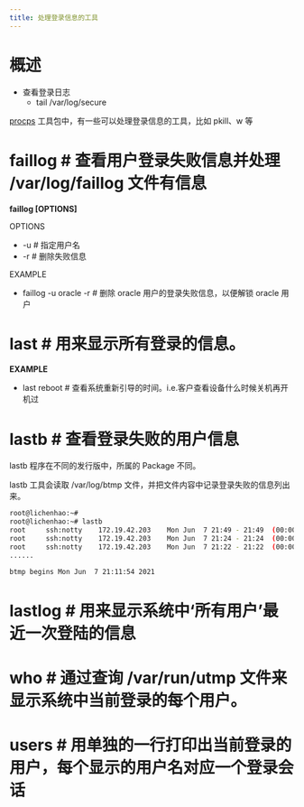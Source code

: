 ```yaml
---
title: 处理登录信息的工具
---
```


# 概述

- 查看登录日志
  - tail /var/log/secure

[procps](/docs/IT学习笔记/1.操作系统/X.Linux%20管理/Linux%20系统管理工具/procps%20工具集.md) 工具包中，有一些可以处理登录信息的工具，比如 pkill、w 等

# faillog # 查看用户登录失败信息并处理 /var/log/faillog 文件有信息

**faillog \[OPTIONS]**

OPTIONS

- -u # 指定用户名
- -r # 删除失败信息

EXAMPLE

- faillog -u oracle -r # 删除 oracle 用户的登录失败信息，以便解锁 oracle 用户

# last # 用来显示所有登录的信息。

**EXAMPLE**

- last reboot # 查看系统重新引导的时间。i.e.客户查看设备什么时候关机再开机过

# lastb # 查看登录失败的用户信息

lastb 程序在不同的发行版中，所属的 Package 不同。

lastb 工具会读取 /var/log/btmp 文件，并把文件内容中记录登录失败的信息列出来。

```bash
root@lichenhao:~#
root@lichenhao:~# lastb
root     ssh:notty    172.19.42.203    Mon Jun  7 21:49 - 21:49  (00:00)
root     ssh:notty    172.19.42.203    Mon Jun  7 21:24 - 21:24  (00:00)
root     ssh:notty    172.19.42.203    Mon Jun  7 21:22 - 21:22  (00:00)
......

btmp begins Mon Jun  7 21:11:54 2021

```

# lastlog # 用来显示系统中‘所有用户’最近一次登陆的信息

# who # 通过查询 /var/run/utmp 文件来显示系统中当前登录的每个用户。

# users # 用单独的一行打印出当前登录的用户，每个显示的用户名对应一个登录会话
